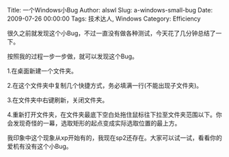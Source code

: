 Title: 一个Windows小Bug
Author: alswl
Slug: a-windows-small-bug
Date: 2009-07-26 00:00:00
Tags: 技术达人, Windows
Category: Efficiency

很久之前就发现这个小Bug，不过一直没有做各种测试，今天花了几分钟总结了一下。

按照我的过程一步一步做，就可以发现这个Bug。

1.在桌面新建一个文件夹。

2.在这个文件夹中复制几个快捷方式，务必填满一行(不能出现子文件夹)。

3.在文件夹中右键刷新，关闭文件夹。

4.重新打开文件夹，在文件夹最底下空白处拖住鼠标往下拉至文件夹范围以下。你会发现奇怪的一幕，选取矩形的起点变成实际选取位置的最上方。

我印象中这个现象从xp开始有的，我现在sp2还存在。大家可以试一试，看看你的爱机有没有这个小Bug。

